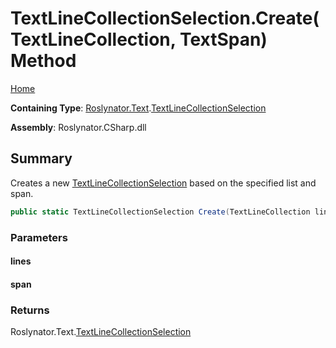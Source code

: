 <a name="_top"></a>

# TextLineCollectionSelection\.Create\(TextLineCollection, TextSpan\) Method

[Home](../../../../README.md#_top)

**Containing Type**: [Roslynator.Text](../../README.md#_top)\.[TextLineCollectionSelection](../README.md#_top)

**Assembly**: Roslynator\.CSharp\.dll

## Summary

Creates a new [TextLineCollectionSelection](../README.md#_top) based on the specified list and span\.

```csharp
public static TextLineCollectionSelection Create(TextLineCollection lines, TextSpan span)
```

### Parameters

#### lines

#### span

### Returns

Roslynator\.Text\.[TextLineCollectionSelection](../README.md#_top)

